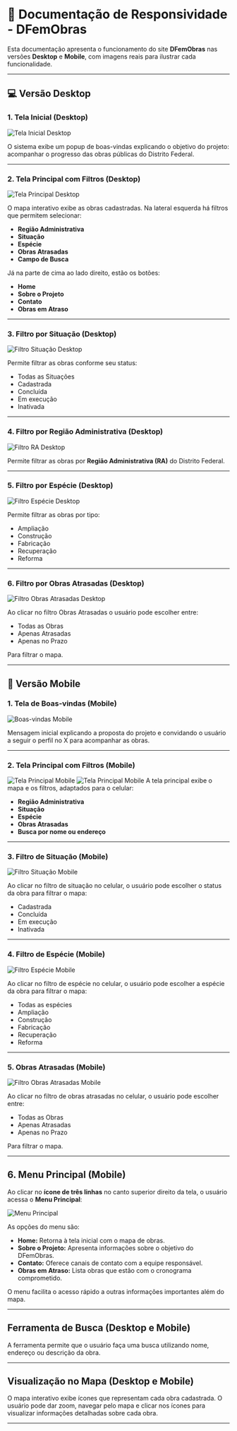 # 📄 Documentação de Responsividade - DFemObras

Esta documentação apresenta o funcionamento do site **DFemObras** nas versões **Desktop** e **Mobile**, com imagens reais para ilustrar cada funcionalidade.

---

## 💻 Versão Desktop

### 1. Tela Inicial (Desktop)

![Tela Inicial Desktop](https://github.com/unb-mds/DFemObras-2025.1/blob/200b2b5d3cdfe32431140b859b1f5e9da796ef72/docs/Documento%20Responsividade/tela-inicial-desktop.png)

O sistema exibe um popup de boas-vindas explicando o objetivo do projeto: acompanhar o progresso das obras públicas do Distrito Federal.

---

### 2. Tela Principal com Filtros (Desktop)

![Tela Principal Desktop](https://github.com/unb-mds/DFemObras-2025.1/blob/200b2b5d3cdfe32431140b859b1f5e9da796ef72/docs/Documento%20Responsividade/tela-desktop.png)

O mapa interativo exibe as obras cadastradas. Na lateral esquerda há filtros que permitem selecionar:

- **Região Administrativa**
- **Situação**
- **Espécie**
- **Obras Atrasadas**
- **Campo de Busca**

Já na parte de cima ao lado direito, estão os botões:

- **Home**
- **Sobre o Projeto**
- **Contato**
- **Obras em Atraso**

---

### 3. Filtro por Situação (Desktop)

![Filtro Situação Desktop](https://github.com/unb-mds/DFemObras-2025.1/blob/200b2b5d3cdfe32431140b859b1f5e9da796ef72/docs/Documento%20Responsividade/filtro-situa%C3%A7%C3%A3o-desktop.png)

Permite filtrar as obras conforme seu status:
- Todas as Situações
- Cadastrada
- Concluída
- Em execução
- Inativada

---

### 4. Filtro por Região Administrativa (Desktop)

![Filtro RA Desktop](https://github.com/unb-mds/DFemObras-2025.1/blob/200b2b5d3cdfe32431140b859b1f5e9da796ef72/docs/Documento%20Responsividade/filtro-ra-desktop.png)

Permite filtrar as obras por **Região Administrativa (RA)** do Distrito Federal.

---

### 5. Filtro por Espécie (Desktop)

![Filtro Espécie Desktop](https://github.com/unb-mds/DFemObras-2025.1/blob/200b2b5d3cdfe32431140b859b1f5e9da796ef72/docs/Documento%20Responsividade/filtro-especie-desktop.png)

Permite filtrar as obras por tipo:
- Ampliação
- Construção
- Fabricação
- Recuperação
- Reforma

---

### 6. Filtro por Obras Atrasadas (Desktop)

![Filtro Obras Atrasadas Desktop](https://github.com/unb-mds/DFemObras-2025.1/blob/200b2b5d3cdfe32431140b859b1f5e9da796ef72/docs/Documento%20Responsividade/obras-desktop.png)

Ao clicar no filtro Obras Atrasadas o usuário pode escolher entre: 

- Todas as Obras
- Apenas Atrasadas
- Apenas no Prazo

Para filtrar o mapa.

---

## 📱 Versão Mobile

### 1. Tela de Boas-vindas (Mobile)

![Boas-vindas Mobile](https://github.com/unb-mds/DFemObras-2025.1/blob/200b2b5d3cdfe32431140b859b1f5e9da796ef72/docs/Documento%20Responsividade/bem-vindo.jpeg)

Mensagem inicial explicando a proposta do projeto e convidando o usuário a seguir o perfil no X para acompanhar as obras.

---

### 2. Tela Principal com Filtros (Mobile)

![Tela Principal Mobile](https://github.com/unb-mds/DFemObras-2025.1/blob/200b2b5d3cdfe32431140b859b1f5e9da796ef72/docs/Documento%20Responsividade/tela%20inicial.jpeg)
![Tela Principal Mobile](https://github.com/unb-mds/DFemObras-2025.1/blob/200b2b5d3cdfe32431140b859b1f5e9da796ef72/docs/Documento%20Responsividade/tela-inicial.jpeg)
A tela principal exibe o mapa e os filtros, adaptados para o celular:

- **Região Administrativa**
- **Situação**
- **Espécie**
- **Obras Atrasadas**
- **Busca por nome ou endereço**

---

### 3. Filtro de Situação (Mobile)

![Filtro Situação Mobile](https://github.com/unb-mds/DFemObras-2025.1/blob/200b2b5d3cdfe32431140b859b1f5e9da796ef72/docs/Documento%20Responsividade/filtro-situa%C3%A7ao.jpeg)

Ao clicar no filtro de situação no celular, o usuário pode escolher o status da obra para filtrar o mapa:

- Cadastrada
- Concluída
- Em execução
- Inativada

---

### 4. Filtro de Espécie (Mobile)

![Filtro Espécie Mobile](https://github.com/unb-mds/DFemObras-2025.1/blob/200b2b5d3cdfe32431140b859b1f5e9da796ef72/docs/Documento%20Responsividade/filtro-especie.jpeg)

Ao clicar no filtro de espécie no celular, o usuário pode escolher a espécie da obra para filtrar o mapa:

- Todas as espécies
- Ampliação
- Construção
- Fabricação
- Recuperação
- Reforma

---

### 5. Obras Atrasadas (Mobile)

![Filtro Obras Atrasadas Mobile](https://github.com/unb-mds/DFemObras-2025.1/blob/200b2b5d3cdfe32431140b859b1f5e9da796ef72/docs/Documento%20Responsividade/filtro-obras.jpeg)

Ao clicar no filtro de obras atrasadas no celular, o usuário pode escolher entre: 

- Todas as Obras
- Apenas Atrasadas
- Apenas no Prazo

Para filtrar o mapa.

---

## 6. Menu Principal (Mobile)

Ao clicar no **ícone de três linhas** no canto superior direito da tela, o usuário acessa o **Menu Principal**:

![Menu Principal](https://github.com/unb-mds/DFemObras-2025.1/blob/200b2b5d3cdfe32431140b859b1f5e9da796ef72/docs/Documento%20Responsividade/menu.jpeg)

As opções do menu são:

- **Home:** Retorna à tela inicial com o mapa de obras.
- **Sobre o Projeto:** Apresenta informações sobre o objetivo do DFemObras.
- **Contato:** Oferece canais de contato com a equipe responsável.
- **Obras em Atraso:** Lista obras que estão com o cronograma comprometido.

O menu facilita o acesso rápido a outras informações importantes além do mapa.

---

## Ferramenta de Busca (Desktop e Mobile)

A ferramenta permite que o usuário faça uma busca utilizando nome, endereço ou descrição da obra.

---

## Visualização no Mapa (Desktop e Mobile)

O mapa interativo exibe ícones que representam cada obra cadastrada. O usuário pode dar zoom, navegar pelo mapa e clicar nos ícones para visualizar informações detalhadas sobre cada obra.

---





